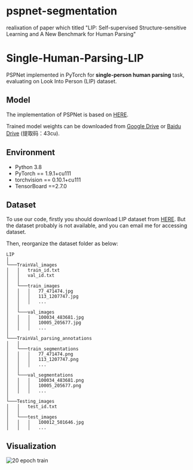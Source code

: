 # pspnet-segmentation
realixation of paper which titled "LIP: Self-supervised Structure-sensitive Learning and A New Benchmark for Human Parsing"
# Single-Human-Parsing-LIP

PSPNet implemented in PyTorch for **single-person human parsing** task, evaluating on Look Into Person (LIP) dataset.

## Model

The implementation of PSPNet is based on [HERE](https://github.com/Lextal/pspnet-pytorch).

Trained model weights can be downloaded from [Google Drive](https://drive.google.com/drive/folders/13DzOvUoIx0JR-BTEilhLqdAIp3h0H5Zj) or [Baidu Drive](https://pan.baidu.com/s/1SuGbwL1CF7pLxN1olBc49Q) (提取码：43cu).

## Environment

* Python 3.8
* PyTorch == 1.9.1+cu111
* torchvision == 0.10.1+cu111
* TensorBoard ==2.7.0

## Dataset

To use our code, firstly you should download LIP dataset from [HERE](http://sysu-hcp.net/lip/index.php). But the dataset probably is not available, and you can email me for accessing dataset.

Then, reorganize the dataset folder as below:

```
LIP
│ 
└───TrainVal_images
│   │   train_id.txt
│   │   val_id.txt
│   │
│   └───train_images
│   │   │   77_471474.jpg
│   │   │   113_1207747.jpg
│   │   │   ...
│   │
│   └───val_images
│   │   │   100034_483681.jpg
│   │   │   10005_205677.jpg
│   │   │   ...
│
└───TrainVal_parsing_annotations
│   │
│   └───train_segmentations
│   │   │   77_471474.png
│   │   │   113_1207747.png
│   │   │   ...
│   │
│   └───val_segmentations
│   │   │   100034_483681.png
│   │   │   10005_205677.png
│   │   │   ...
│
└───Testing_images
│   │   test_id.txt
│   │
│   └───test_images
│   │   │   100012_501646.jpg
│   │   │   ...
```

## Visualization
﻿![20 epoch train](https://img-blog.csdnimg.cn/6a3c6b4547664adaa384f78c74678601.png#pic_center)
